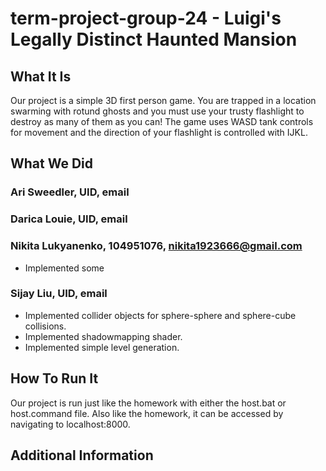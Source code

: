 # term-project-group-24 - Luigi's Legally Distinct Haunted Mansion

## What It Is

Our project is a simple 3D first person game. You are trapped in a location
swarming with rotund ghosts and you must use your trusty flashlight to destroy
as many of them as you can! The game uses WASD tank controls for movement and
the direction of your flashlight is controlled with IJKL.

## What We Did

### Ari Sweedler, UID, email


### Darica Louie, UID, email


### Nikita Lukyanenko, 104951076, nikita1923666@gmail.com
* Implemented some

### Sijay Liu, UID, email
* Implemented collider objects for sphere-sphere and sphere-cube collisions.
* Implemented shadowmapping shader.
* Implemented simple level generation.

## How To Run It

Our project is run just like the homework with either the host.bat or
host.command file. Also like the homework, it can be accessed by navigating
to localhost:8000.

## Additional Information
